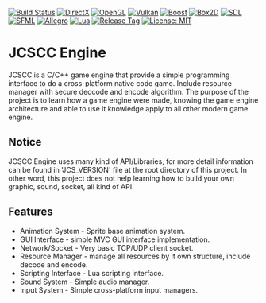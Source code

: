 [![Build Status](https://travis-ci.com/jcs090218/JCSCC_Engine.svg?branch=master)](https://travis-ci.com/jcs090218/JCSCC_Engine)
[![DirectX](https://img.shields.io/badge/DirectX-9,11,12-blue.svg)](https://www.microsoft.com/en-us/download/search.aspx?q=directx)
[![OpenGL](https://img.shields.io/badge/OpenGL-1.11.0-blue.svg)](https://www.opengl.org/)
[![Vulkan](https://img.shields.io/badge/Vulkan-1.0.30.0-blue.svg)](https://www.khronos.org/vulkan/)
[![Boost](https://img.shields.io/badge/Boost-1.64.0-blue.svg)](https://www.boost.org/)
[![Box2D](https://img.shields.io/badge/Box2D-2.3.2-blue.svg)](https://box2d.org/)
[![SDL](https://img.shields.io/badge/SDL-2.0-blue.svg)](https://www.libsdl.org/)
[![SFML](https://img.shields.io/badge/SML-2.2-blue.svg)](https://www.sfml-dev.org/)
[![Allegro](https://img.shields.io/badge/Allegro-5.0.10-blue.svg)](https://liballeg.org/)
[![Lua](https://img.shields.io/badge/Lua-5.3-blue.svg)](https://www.lua.org/)
[![Release Tag](https://img.shields.io/github/tag/jcs090218/JCSCC_Engine.svg?label=release)](https://github.com/jcs090218/JCSCC_Engine/releases/latest)
[![License: MIT](https://img.shields.io/badge/License-MIT-yellow.svg)](https://opensource.org/licenses/MIT)


# JCSCC Engine

JCSCC is a C/C++ game engine that provide a simple programming interface
to do a cross-platform native code game. Include resource manager with
secure deocode and encode algorithm. The purpose of the project is to
learn how a game engine were made, knowing the game engine architecture
and able to use it knowledge apply to all other modern game engine.


## Notice

JCSCC Engine uses many kind of API/Libraries, for more detail information
can be found in 'JCS_VERSION' file at the root directory of this project.
In other word, this project does not help learning how to build your own
graphic, sound, socket, all kind of API.


## Features

* Animation System - Sprite base animation system.
* GUI Interface - simple MVC GUI interface implementation.
* Network/Socket - Very basic TCP/UDP client socket.
* Resource Manager - manage all resources by it own structure, include decode
and encode.
* Scripting Interface - Lua scripting interface.
* Sound System - Simple audio manager.
* Input System - Simple cross-platform input managers.
